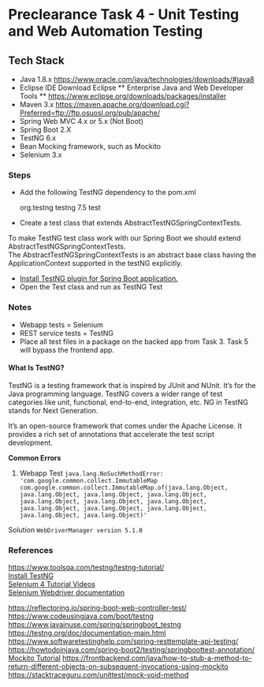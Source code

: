 # Preclearance Task 4 - Unit Testing and Web Automation Testing

## Tech Stack
 - Java 1.8.x 
https://www.oracle.com/java/technologies/downloads/#java8
 - Eclipse IDE 
Download Eclipse ** Enterprise Java and Web Developer Tools **
https://www.eclipse.org/downloads/packages/installer
 - Maven 3.x 
https://maven.apache.org/download.cgi?Preferred=ftp://ftp.osuosl.org/pub/apache/
 - Spring Web MVC 4.x or 5.x (Not Boot) 
 - Spring Boot 2.X 
 -	TestNG 6.x
 -	Bean Mocking framework, such as Mockito
 -	Selenium 3.x
 
### Steps
- Add the following TestNG dependency to the pom.xml
	
	<!-- Testing Framework TestNG -->
	<dependency>
	    <groupId>org.testng</groupId>
	    <artifactId>testng</artifactId>
	    <version>7.5</version>
	    <scope>test</scope>
	</dependency>
- Create a test class that extends AbstractTestNGSpringContextTests.

To make TestNG test class work with our Spring Boot we should extend AbstractTestNGSpringContextTests. <br />
The AbstractTestNGSpringContextTests is an abstract base class having the ApplicationContext supported in the testNG explicitly.

- [Install TestNG plugin for Spring Boot application.](https://testng.org/doc/download.html)
- Open the Test class and run as TestNG Test 

### Notes
 -	Webapp tests = Selenium
 -	REST service tests = TestNG
 -	Place all test files in a package on the backed app from Task 3. Task 5 will bypass the frontend app.
 
#### What Is TestNG?
TestNG is a testing framework that is inspired by JUnit and NUnit. It’s for the Java programming language. TestNG covers a wider range of test categories like unit, functional, end-to-end, integration, etc. NG in TestNG stands for Next Generation.

It’s an open-source framework that comes under the Apache License. It provides a rich set of annotations that accelerate the test script development.

**Common Errors**
1. Webapp Test
`java.lang.NoSuchMethodError: 'com.google.common.collect.ImmutableMap com.google.common.collect.ImmutableMap.of(java.lang.Object, java.lang.Object, java.lang.Object, java.lang.Object, java.lang.Object, java.lang.Object, java.lang.Object, java.lang.Object, java.lang.Object, java.lang.Object, java.lang.Object, java.lang.Object)'`

Solution
 `WebDriverManager version 5.1.0`



### References
https://www.toolsqa.com/testng/testng-tutorial/ <br />
[Install TestNG](https://testng.org/doc/download.html) <br />
[Selenium 4 Tutorial Videos](https://www.youtube.com/playlist?list=PLhW3qG5bs-L_8bwNnMHdJ1Wq5M0sUmpSH) <br />
[Selenium Webdriver documentation](https://www.selenium.dev/documentation/webdriver/) <br />

https://reflectoring.io/spring-boot-web-controller-test/ <br />
https://www.codeusingjava.com/boot/testng <br />
https://www.javainuse.com/spring/springboot_testng <br />
https://testng.org/doc/documentation-main.html <br />
https://www.softwaretestinghelp.com/spring-resttemplate-api-testing/ <br />
https://howtodoinjava.com/spring-boot2/testing/springboottest-annotation/ <br />
[Mockito Tutorial](https://www.tutorialspoint.com/mockito/index.htm)
https://frontbackend.com/java/how-to-stub-a-method-to-return-different-objects-on-subsequent-invocations-using-mockito
https://stacktraceguru.com/unittest/mock-void-method
